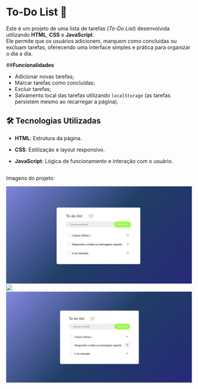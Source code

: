 # To-Do List 📝

Este é um projeto de uma lista de tarefas (*To-Do List*) desenvolvida utilizando **HTML**, **CSS** e **JavaScript**. <br>
Ele permite que os usuários adicionem, marquem como concluídas ou excluam tarefas, oferecendo uma interface simples e prática para organizar o dia a dia.


##**Funcionalidades**
- Adicionar novas tarefas;
- Marcar tarefas como concluídas;
- Excluir tarefas;
- Salvamento local das tarefas utilizando `localStorage` (as tarefas persistem mesmo ao recarregar a página).

## 🛠️ **Tecnologias Utilizadas**
- **HTML**: Estrutura da página.
- **CSS**: Estilização e layout responsivo.
- **JavaScript**: Lógica de funcionamento e interação com o usuário.

  ##
Imagens do projeto:

![](https://github.com/BrunaRch/to-do-list/blob/main/img/tela_adicionando_tarefas.jpeg)
![](https://github.com/BrunaRch/to-do-list/blob/main/img/tela_tarefa_conclu%C3%ADda.jpeg)
![](https://github.com/BrunaRch/to-do-list/blob/main/img/tela_botao_excluir.jpeg)

